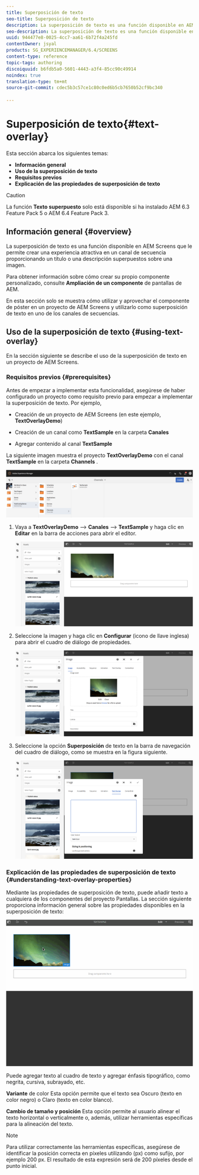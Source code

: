 ```yaml
---
title: Superposición de texto
seo-title: Superposición de texto
description: La superposición de texto es una función disponible en AEM Screens que le permite crear una experiencia atractiva en un canal de secuencia proporcionando un título o una descripción superpuestos sobre una imagen. Siga esta página para obtener más información.
seo-description: La superposición de texto es una función disponible en AEM Screens que le permite crear una experiencia atractiva en un canal de secuencia proporcionando un título o una descripción superpuestos sobre una imagen. Siga esta página para obtener más información.
uuid: 944477e8-0025-4cc7-aa61-6b72f4a245fd
contentOwner: jsyal
products: SG_EXPERIENCEMANAGER/6.4/SCREENS
content-type: reference
topic-tags: authoring
discoiquuid: b6fdb5a0-5601-4443-a3f4-85cc90c49914
noindex: true
translation-type: tm+mt
source-git-commit: cdec5b3c57ce1c80c0ed6b5cb7650b52cf9bc340

---
```



# Superposición de texto{#text-overlay}

Esta sección abarca los siguientes temas:

* **Información general**
* **Uso de la superposición de texto**
* **Requisitos previos**
* **Explicación de las propiedades de superposición de texto**

>[!CAUTION]
>
>La función **Texto superpuesto** solo está disponible si ha instalado AEM 6.3 Feature Pack 5 o AEM 6.4 Feature Pack 3.

## Información general {#overview}

La superposición de texto es una función disponible en AEM Screens que le permite crear una experiencia atractiva en un canal de secuencia proporcionando un título o una descripción superpuestos sobre una imagen.

Para obtener información sobre cómo crear su propio componente personalizado, consulte **Ampliación de un componente** de pantallas de AEM.

En esta sección solo se muestra cómo utilizar y aprovechar el componente de póster en un proyecto de AEM Screens y utilizarlo como superposición de texto en uno de los canales de secuencias.

## Uso de la superposición de texto {#using-text-overlay}

En la sección siguiente se describe el uso de la superposición de texto en un proyecto de AEM Screens.

### Requisitos previos {#prerequisites}

Antes de empezar a implementar esta funcionalidad, asegúrese de haber configurado un proyecto como requisito previo para empezar a implementar la superposición de texto. Por ejemplo,

* Creación de un proyecto de AEM Screens (en este ejemplo, **TextOverlayDemo**)

* Creación de un canal como **TextSample** en la carpeta **Canales**

* Agregar contenido al canal **TextSample**

La siguiente imagen muestra el proyecto **TextOverlayDemo** con el canal **TextSample** en la carpeta **Channels** .

![screen_shot_2018-12-16at75908pm](assets/screen_shot_2018-12-16at75908pm.png)

1. Vaya a **TextOverlayDemo** —> **Canales** —> **TextSample** y haga clic en **Editar** en la barra de acciones para abrir el editor.

   ![screen_shot_2018-12-16at80017pm](assets/screen_shot_2018-12-16at80017pm.png)

1. Seleccione la imagen y haga clic en **Configurar** (icono de llave inglesa) para abrir el cuadro de diálogo de propiedades.

   ![screen_shot_2018-12-16at80221pm](assets/screen_shot_2018-12-16at80221pm.png)

1. Seleccione la opción **Superposición** de texto en la barra de navegación del cuadro de diálogo, como se muestra en la figura siguiente.

   ![screen_shot_2018-12-16at80424pm](assets/screen_shot_2018-12-16at80424pm.png)

### Explicación de las propiedades de superposición de texto {#understanding-text-overlay-properties}

Mediante las propiedades de superposición de texto, puede añadir texto a cualquiera de los componentes del proyecto Pantallas. La sección siguiente proporciona información general sobre las propiedades disponibles en la superposición de texto:

![texto](assets/text.gif)

Puede agregar texto al cuadro de texto y agregar énfasis tipográfico, como negrita, cursiva, subrayado, etc.

**Variante** de color Esta opción permite que el texto sea Oscuro (texto en color negro) o Claro (texto en color blanco).

**Cambio de tamaño y posición** Esta opción permite al usuario alinear el texto horizontal o verticalmente o, además, utilizar herramientas específicas para la alineación del texto.

>[!NOTE]
>
>Para utilizar correctamente las herramientas específicas, asegúrese de identificar la posición correcta en píxeles utilizando (px) como sufijo, por ejemplo 200 px. El resultado de esta expresión será de 200 píxeles desde el punto inicial.

